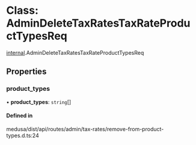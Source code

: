 # Class: AdminDeleteTaxRatesTaxRateProductTypesReq

[internal](../modules/internal-25.md).AdminDeleteTaxRatesTaxRateProductTypesReq

## Properties

### product\_types

• **product\_types**: `string`[]

#### Defined in

medusa/dist/api/routes/admin/tax-rates/remove-from-product-types.d.ts:24
